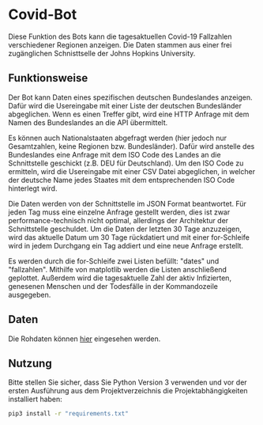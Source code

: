 # Covid-Bot

Diese Funktion des Bots kann die tagesaktuellen Covid-19 Fallzahlen verschiedener Regionen anzeigen. Die Daten stammen aus einer frei zugänglichen Schnisttselle der Johns Hopkins University. 

## Funktionsweise

Der Bot kann Daten eines spezifischen deutschen Bundeslandes anzeigen. Dafür wird die Usereingabe mit einer Liste der deutschen Bundesländer abgeglichen. Wenn es einen Treffer gibt, wird eine HTTP Anfrage mit dem Namen des Bundeslandes an die API übermittelt.

Es können auch Nationalstaaten abgefragt werden (hier jedoch nur Gesamtzahlen, keine Regionen bzw. Bundesländer). Dafür wird anstelle des Bundeslandes eine Anfrage mit dem ISO Code des Landes an die Schnittstelle geschickt (z.B. DEU für Deutschland). Um den ISO Code zu ermitteln, wird die Usereingabe mit einer CSV Datei abgeglichen, in welcher der deutsche Name jedes Staates mit dem entsprechenden ISO Code hinterlegt wird.

Die Daten werden von der Schnittstelle im JSON Format beantwortet. Für jeden Tag muss eine einzelne Anfrage gestellt werden, dies ist zwar performance-technisch nicht optimal, allerdings der Architektur der Schnittstelle geschuldet. Um die Daten der letzten 30 Tage anzuzeigen, wird das aktuelle Datum um 30 Tage rückdatiert und mit einer for-Schleife wird in jedem Durchgang ein Tag addiert und eine neue Anfrage erstellt.

Es werden durch die for-Schleife zwei Listen befüllt: "dates" und "fallzahlen". Mithilfe von matplotlib werden die Listen anschließend geplottet. Außerdem wird die tagesaktuelle Zahl der aktiv Infizierten, genesenen Menschen und der Todesfälle in der Kommandozeile ausgegeben. 

## Daten

Die Rohdaten können [hier](https://github.com/CSSEGISandData/COVID-19/tree/master/csse_covid_19_data/csse_covid_19_daily_reports) eingesehen werden.
## Nutzung

Bitte stellen Sie sicher, dass Sie Python Version 3 verwenden und vor der ersten Ausführung aus dem Projektverzeichnis die Projektabhängigkeiten installiert haben:


```bash
pip3 install -r "requirements.txt"
```
